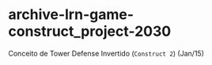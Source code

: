 # archive-lrn-game-construct_project-2030
Conceito de Tower Defense Invertido (`Construct 2`) (Jan/15)

